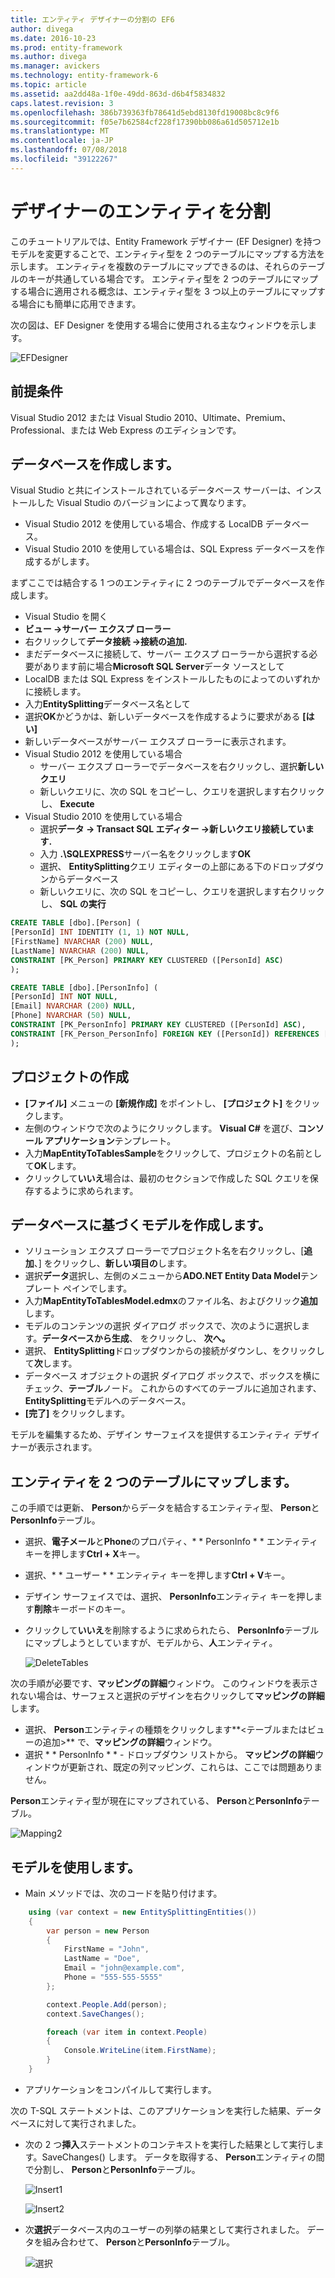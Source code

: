 ```yaml
---
title: エンティティ デザイナーの分割の EF6
author: divega
ms.date: 2016-10-23
ms.prod: entity-framework
ms.author: divega
ms.manager: avickers
ms.technology: entity-framework-6
ms.topic: article
ms.assetid: aa2dd48a-1f0e-49dd-863d-d6b4f5834832
caps.latest.revision: 3
ms.openlocfilehash: 386b739363fb78641d5ebd8130fd19008bc8c9f6
ms.sourcegitcommit: f05e7b62584cf228f17390bb086a61d505712e1b
ms.translationtype: MT
ms.contentlocale: ja-JP
ms.lasthandoff: 07/08/2018
ms.locfileid: "39122267"
---
```

# <a name="designer-entity-splitting"></a>デザイナーのエンティティを分割
このチュートリアルでは、Entity Framework デザイナー (EF Designer) を持つモデルを変更することで、エンティティ型を 2 つのテーブルにマップする方法を示します。 エンティティを複数のテーブルにマップできるのは、それらのテーブルのキーが共通している場合です。 エンティティ型を 2 つのテーブルにマップする場合に適用される概念は、エンティティ型を 3 つ以上のテーブルにマップする場合にも簡単に応用できます。

次の図は、EF Designer を使用する場合に使用される主なウィンドウを示します。

![EFDesigner](~/ef6/media/efdesigner.png)

## <a name="prerequisites"></a>前提条件

Visual Studio 2012 または Visual Studio 2010、Ultimate、Premium、Professional、または Web Express のエディションです。

## <a name="create-the-database"></a>データベースを作成します。

Visual Studio と共にインストールされているデータベース サーバーは、インストールした Visual Studio のバージョンによって異なります。

-   Visual Studio 2012 を使用している場合、作成する LocalDB データベース。
-   Visual Studio 2010 を使用している場合は、SQL Express データベースを作成するがします。

まずここでは結合する 1 つのエンティティに 2 つのテーブルでデータベースを作成します。

-   Visual Studio を開く
-   **ビュー -&gt;サーバー エクスプ ローラー**
-   右クリックして**データ接続 -&gt;接続の追加.**
-   まだデータベースに接続して、サーバー エクスプ ローラーから選択する必要があります前に場合**Microsoft SQL Server**データ ソースとして
-   LocalDB または SQL Express をインストールしたものによってのいずれかに接続します。
-   入力**EntitySplitting**データベース名として
-   選択**OK**かどうかは、新しいデータベースを作成するように要求がある **[はい]**
-   新しいデータベースがサーバー エクスプ ローラーに表示されます。
-   Visual Studio 2012 を使用している場合
    -   サーバー エクスプ ローラーでデータベースを右クリックし、選択**新しいクエリ**
    -   新しいクエリに、次の SQL をコピーし、クエリを選択します右クリックし、 **Execute**
-   Visual Studio 2010 を使用している場合
    -   選択**データ -&gt; Transact SQL エディター -&gt;新しいクエリ接続しています.**
    -   入力 **.\\SQLEXPRESS**サーバー名をクリックします**OK**
    -   選択、 **EntitySplitting**クエリ エディターの上部にある下のドロップダウンからデータベース
    -   新しいクエリに、次の SQL をコピーし、クエリを選択します右クリックし、 **SQL の実行**

``` SQL
CREATE TABLE [dbo].[Person] (
[PersonId] INT IDENTITY (1, 1) NOT NULL,
[FirstName] NVARCHAR (200) NULL,
[LastName] NVARCHAR (200) NULL,
CONSTRAINT [PK_Person] PRIMARY KEY CLUSTERED ([PersonId] ASC)
);

CREATE TABLE [dbo].[PersonInfo] (
[PersonId] INT NOT NULL,
[Email] NVARCHAR (200) NULL,
[Phone] NVARCHAR (50) NULL,
CONSTRAINT [PK_PersonInfo] PRIMARY KEY CLUSTERED ([PersonId] ASC),
CONSTRAINT [FK_Person_PersonInfo] FOREIGN KEY ([PersonId]) REFERENCES [dbo].[Person] ([PersonId]) ON DELETE CASCADE
);
```

## <a name="create-the-project"></a>プロジェクトの作成

-   **[ファイル]** メニューの **[新規作成]** をポイントし、 **[プロジェクト]** をクリックします。
-   左側のウィンドウで次のようにクリックします。 **Visual C\#** を選び、**コンソール アプリケーション**テンプレート。
-   入力**MapEntityToTablesSample**をクリックして、プロジェクトの名前として**OK**します。
-   クリックして**いいえ**場合は、最初のセクションで作成した SQL クエリを保存するように求められます。

## <a name="create-a-model-based-on-the-database"></a>データベースに基づくモデルを作成します。

-   ソリューション エクスプ ローラーでプロジェクト名を右クリックし、[**追加**、] をクリックし、**新しい項目の**します。
-   選択**データ**選択し、左側のメニューから**ADO.NET Entity Data Model**テンプレート ペインでします。
-   入力**MapEntityToTablesModel.edmx**のファイル名、およびクリック**追加**します。
-   モデルのコンテンツの選択 ダイアログ ボックスで、次のように選択します。**データベースから生成**、 をクリックし、 **次へ。**
-   選択、 **EntitySplitting**ドロップダウンからの接続がダウンし、をクリックして**次**します。
-   データベース オブジェクトの選択 ダイアログ ボックスで、ボックスを横にチェック、**テーブル**ノード。
    これからのすべてのテーブルに追加されます、 **EntitySplitting**モデルへのデータベース。
-   **[完了]** をクリックします。

モデルを編集するため、デザイン サーフェイスを提供するエンティティ デザイナーが表示されます。

## <a name="map-an-entity-to-two-tables"></a>エンティティを 2 つのテーブルにマップします。

この手順では更新、 **Person**からデータを結合するエンティティ型、 **Person**と**PersonInfo**テーブル。

-   選択、**電子メール**と**Phone**のプロパティ、* * PersonInfo * * エンティティ キーを押します**Ctrl + X**キー。
-   選択、* * ユーザー * * エンティティ キーを押します**Ctrl + V**キー。
-   デザイン サーフェイスでは、選択、 **PersonInfo**エンティティ キーを押します**削除**キーボードのキー。
-   クリックして**いいえ**を削除するように求められたら、 **PersonInfo**テーブルにマップしようとしていますが、モデルから、**人**エンティティ。

    ![DeleteTables](~/ef6/media/deletetables.png)

次の手順が必要です、**マッピングの詳細**ウィンドウ。 このウィンドウを表示されない場合は、サーフェスと選択のデザインを右クリックして**マッピングの詳細**します。

-   選択、 **Person**エンティティの種類をクリックします**&lt;テーブルまたはビューの追加&gt;** で、**マッピングの詳細**ウィンドウ。
-   選択 * * PersonInfo * * - ドロップダウン リストから。
    **マッピングの詳細**ウィンドウが更新され、既定の列マッピング、これらは、ここでは問題ありません。

**Person**エンティティ型が現在にマップされている、 **Person**と**PersonInfo**テーブル。

![Mapping2](~/ef6/media/mapping2.png)

## <a name="use-the-model"></a>モデルを使用します。

-   Main メソッドでは、次のコードを貼り付けます。

``` csharp
    using (var context = new EntitySplittingEntities())
    {
        var person = new Person
        {
            FirstName = "John",
            LastName = "Doe",
            Email = "john@example.com",
            Phone = "555-555-5555"
        };

        context.People.Add(person);
        context.SaveChanges();

        foreach (var item in context.People)
        {
            Console.WriteLine(item.FirstName);
        }
    }
```

-   アプリケーションをコンパイルして実行します。

次の T-SQL ステートメントは、このアプリケーションを実行した結果、データベースに対して実行されました。 

-   次の 2 つ**挿入**ステートメントのコンテキストを実行した結果として実行します。SaveChanges() します。 データを取得する、 **Person**エンティティの間で分割し、 **Person**と**PersonInfo**テーブル。

    ![Insert1](~/ef6/media/insert1.png)

    ![Insert2](~/ef6/media/insert2.png)
-   次**選択**データベース内のユーザーの列挙の結果として実行されました。 データを組み合わせて、 **Person**と**PersonInfo**テーブル。

    ![選択](~/ef6/media/select.png)

